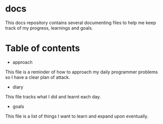 # docs

This docs repository contains several documenting files to help me keep track of my progress, learnings and goals.

# Table of contents

* approach

This file is a reminder of how to approach my daily programmer problems so I have a clear plan of attack.

* diary

This file tracks what I did and learnt each day.

* goals

This file is a list of things I want to learn and expand upon eventually.

